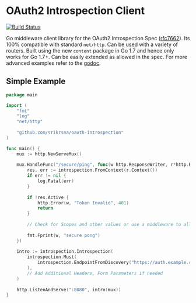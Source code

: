 # OAuth2 Introspection Client

[![Build Status](https://travis-ci.org/srikrsna/oauth-introspection.svg?branch=master)](https://travis-ci.org/srikrsna/oauth-introspection)

Go middleware client library for the OAuth2 Introspection Spec ([rfc7662](https://tools.ietf.org/html/rfc7662 "Introspection Spec")). Its 100% compatible with standard `net/http`. Can be used with a variety of routers. Built using the new `content` package in Go 1.7 and hence only works for Go 1.7+. Can be easily extended as allowed in the spec. For more advanced examples refer to the [godoc](https://godoc.org/github.com/srikrsna/oauth-introspection).

## Simple Example

```go
package main

import (    
    "fmt"
    "log"
    "net/http"
    
    "github.com/srikrsna/oauth-introspection"
)

func main() {
    mux := http.NewServeMux()
    
    mux.HandleFunc("/secure/ping", func(w http.ResponseWriter, r*http.Request) {
        res, err := introspection.FromContext(r.Context())
        if err != nil {
            log.Fatal(err)
        }
        
        if !res.Active {
            http.Error(w, "Token Invalid", 401)
            return
        }
        
        // Check for Scopes and other values or use a middleware to all this
        
        fmt.Fprint(w, "secure pong")
    })
    
    intro := introspection.Introspection(
        introspection.Must(
            introspection.EndpointFromDiscovery("https://auth.example.com"), 
        ),        
        // Add Additional Headers, Form Parameters if needed
    )
    
    http.ListenAndServe(":8080", intro(mux))
}

```
